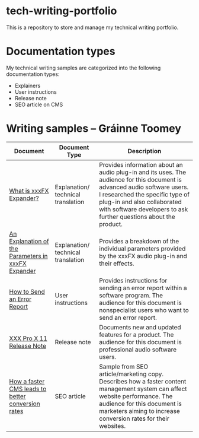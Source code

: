 # tech-writing-portfolio
This is a repository to store and manage my technical writing portfolio.

# Documentation types
My technical writing samples are categorized into the following documentation types:

* Explainers
* User instructions
* Release note
* SEO article on CMS


# Writing samples – Gráinne Toomey

|   Document    | Document Type |   Description  |
| ------------- | ------------- |  ------------- | 
| [What is xxxFX Expander?](https://github.com/toomeygm/techical-writing-portfolio/blob/main/explainers/xxxFX_expander.md) | Explanation/ technical translation  |  Provides information about an audio plug-in and its uses. The audience for this document is advanced audio software users. I researched the specific type of plug-in and also collaborated with software developers to ask further questions about the product. |
| [An Explanation of the Parameters in xxxFX Expander](https://github.com/toomeygm/techical-writing-portfolio/blob/main/explainers/xxxFX_expander_parameters.md)| Explanation/ technical translation  | Provides a breakdown of the individual parameters provided by the xxxFX audio plug-in and their effects. | 
| [How to Send an Error Report](https://github.com/toomeygm/techical-writing-portfolio/blob/main/user_instructions/sending_error_reports.md) | User instructions |  Provides instructions for sending an error report within a software program. The audience for this document is nonspecialist users who want to send an error report. | 
| [XXX Pro X 11 Release Note](https://github.com/toomeygm/techical-writing-portfolio/blob/main/press_release/pro_x11_release_note.md) | Release note |  Documents new and updated features for a product. The audience for this document is professional audio software users. | 
| [How a faster CMS leads to better conversion rates](https://github.com/toomeygm/techical-writing-portfolio/blob/main/articles/faster_cms_better_conversion_rates.md)    | SEO article   |  Sample from SEO article/marketing copy. Describes how a faster content management system can affect website performance. The audience for this document is marketers aiming to increase conversion rates for their websites.  | 


